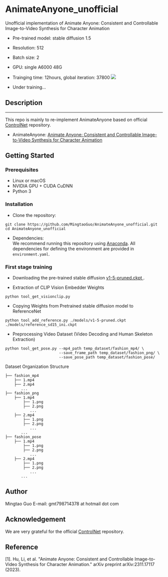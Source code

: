 # AnimateAnyone_unofficial
Unofficial implementation of Animate Anyone: Consistent and Controllable Image-to-Video Synthesis for Character Animation 

- Pre-trained model: stable diffusion 1.5
- Resolution: 512
- Batch size: 2
- GPU: single A6000 48G

- Trainging time: 12hours, global iteration: 37800
![](https://github.com/MingtaoGuo/AnimateAnyone_unofficial/blob/main/display/sd1.5_iter37800_bs2.png)

- Under training...
## Description   
--------------

This repo is mainly to re-implement AnimateAnyone based on official [ControlNet](https://github.com/lllyasviel/ControlNet) repository.
- AnimateAnyone: [Animate Anyone: Consistent and Controllable Image-to-Video Synthesis for Character Animation](https://arxiv.org/pdf/2311.17117.pdf)
## Getting Started
### Prerequisites
- Linux or macOS
- NVIDIA GPU + CUDA CuDNN
- Python 3

### Installation
- Clone the repository:
``` 
git clone https://github.com/MingtaoGuo/AnimateAnyone_unofficial.git
cd AnimateAnyone_unofficial
```
- Dependencies:  
We recommend running this repository using [Anaconda](https://docs.anaconda.com/anaconda/install/). 
All dependencies for defining the environment are provided in `environment.yaml`.

### First stage training
- Downloading the pre-trained stable diffusion [v1-5-pruned.ckpt
](https://huggingface.co/runwayml/stable-diffusion-v1-5/tree/main).

- Extraction of CLIP Vision Embedder Weights
``` 
python tool_get_visionclip.py
```
- Copying Weights from Pretrained stable diffusion model to ReferenceNet
``` 
python tool_add_reference.py ./models/v1-5-pruned.ckpt ./models/reference_sd15_ini.ckpt
```
- Preprocessing Video Dataset (Video Decoding and Human Skeleton Extraction)
``` 
python tool_get_pose.py --mp4_path temp_dataset/fashion_mp4/ \
                        --save_frame_path temp_dataset/fashion_png/ \
                        --save_pose_path temp_dataset/fashion_pose/
```
Dataset Organization Structure
```
├── fashion_mp4
    ├── 1.mp4
    ├── 2.mp4
       ...
├── fashion_png
    ├── 1.mp4
        ├── 1.png
        ├── 2.png
           ...
    ├── 2.mp4
        ├── 1.png
        ├── 2.png
           ...
       ...
├── fashion_pose
    ├── 1.mp4
        ├── 1.png
        ├── 2.png
           ...
    ├── 2.mp4
        ├── 1.png
        ├── 2.png
           ...
       ...
```       

## Author 
Mingtao Guo
E-mail: gmt798714378 at hotmail dot com
## Acknowledgement
We are very grateful for the official [ControlNet](https://github.com/lllyasviel/ControlNet) repository.
## Reference
[1]. Hu, Li, et al. "Animate Anyone: Consistent and Controllable Image-to-Video Synthesis for Character Animation." arXiv preprint arXiv:2311.17117 (2023).
